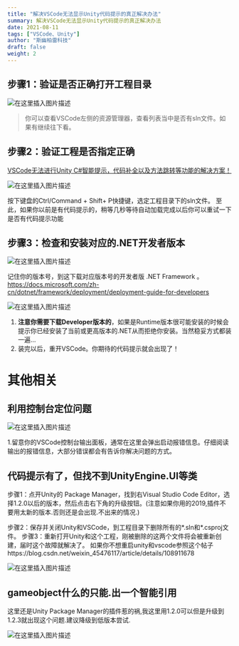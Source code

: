 ```yaml
---
title: "解决VSCode无法显示Unity代码提示的真正解决办法"
summary: 解决VSCode无法显示Unity代码提示的真正解决办法
date: 2021-08-11
tags: ["VSCode、Unity"]
author: "斯幽柏雷科技"
draft: false
weight: 2
---
```


## 步骤1：验证是否正确打开工程目录

![在这里插入图片描述](https://cdn.jsdelivr.net/gh/yslinwe/image_bed@main/img/20200422152014455.png)

> 你可以查看VSCode左侧的资源管理器，查看列表当中是否有sln文件。如果有继续往下看。

## 步骤2：验证工程是否指定正确

[VSCode无法进行Unity C#智能提示，代码补全以及方法跳转等功能的解决方案！](https://blog.csdn.net/qq_28299311/article/details/103060182)

![在这里插入图片描述](https://cdn.jsdelivr.net/gh/yslinwe/image_bed@main/img/2019111400573910.png)

按下键盘的Ctrl/Command + Shift+ P快捷键，选定工程目录下的sln文件。
至此，如果你以前是有代码提示的，稍等几秒等待自动加载完成以后你可以重试一下是否有代码提示功能

## 步骤3：检查和安装对应的.NET开发者版本

![在这里插入图片描述](https://cdn.jsdelivr.net/gh/yslinwe/image_bed@main/img/20201126055114718.png)

记住你的版本号，到这下载对应版本号的开发者版 .NET Framework 。
https://docs.microsoft.com/zh-cn/dotnet/framework/deployment/deployment-guide-for-developers

![在这里插入图片描述](https://cdn.jsdelivr.net/gh/yslinwe/image_bed@main/img/20201126055534771.png)

1. **注意你需要下载Developer版本的**，如果是Runtime版本很可能安装的时候会提示你已经安装了当前或更高版本的.NET从而拒绝你安装。当然稳妥方式都装一遍…
2. 装完以后，重开VSCode。你期待的代码提示就会出现了！

# 其他相关

## 利用控制台定位问题

![在这里插入图片描述](https://cdn.jsdelivr.net/gh/yslinwe/image_bed@main/img/20201126060745582.png)

1.留意你的VSCode控制台输出面板，通常在这里会弹出启动报错信息。仔细阅读输出的报错信息，大部分错误都会有告诉你解决问题的方式。

## 代码提示有了，但找不到UnityEngine.UI等类

步骤1：点开Unity的 Package Manager，找到右Visual Studio Code Editor，选择1.2.0以后的版本，然后点击右下角的升级按钮。(注意如果你用的2019,插件不要用太新的版本.否则还是会出现.不出来的情况.)

步骤2：保存并关闭Unity和VSCode，到工程目录下删除所有的*.sln和*.csproj文件。
步骤3：重新打开Unity和这个工程，刚被删除的这两个文件将会被重新创建，届时这个故障就解决了。
如果你不想重启unity和vscode参照这个帖子https://blog.csdn.net/weixin_45476117/article/details/108911678

![在这里插入图片描述](https://cdn.jsdelivr.net/gh/yslinwe/image_bed@main/img/20201126064747574.png)

## gameobject什么的只能.出一个智能引用

这里还是Unity Package Manager的插件惹的祸,我这里用1.2.0可以但是升级到1.2.3就出现这个问题.建议降级到低版本尝试.

![在这里插入图片描述](https://cdn.jsdelivr.net/gh/yslinwe/image_bed@main/img/2021030421114365.png)